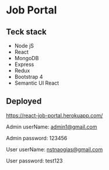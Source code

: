 # Job Portal
## Teck stack
* Node jS
* React
* MongoDB
* Express
* Redux
* Bootstrap 4
* Semantic UI React

## Deployed
https://react-job-portal.herokuapp.com/

Admin userName: admin1@gmail.com

Admin password: 123456

User userName: nstnaogias@gmail.com

User password: test123